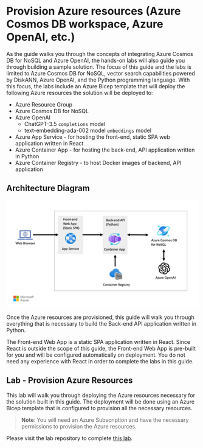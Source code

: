 # Provision Azure resources (Azure Cosmos DB workspace, Azure OpenAI, etc.)

As the guide walks you through the concepts of integrating Azure Cosmos DB for NoSQL and Azure OpenAI, the hands-on labs will also guide you through building a sample solution. The focus of this guide and the labs is limited to Azure Cosmos DB for NoSQL, vector search capabilities powered by DiskANN, Azure OpenAI, and the Python programming language. With this focus, the labs include an Azure Bicep template that will deploy the following Azure resources the solution will be deployed to:

- Azure Resource Group
- Azure Cosmos DB for NoSQL
- Azure OpenAI
  - ChatGPT-3.5 `completions` model
  - text-embedding-ada-002 model `embeddings` model
- Azure App Service - for hosting the front-end, static SPA web application written in React
- Azure Container App - for hosting the back-end, API application written in Python
- Azure Container Registry - to host Docker images of backend, API application

## Architecture Diagram

![Solution architecture diagram showing how the Azure services deployed are connected](media/architecture.jpg)

Once the Azure resources are provisioned, this guide will walk you through everything that is necessary to build the Back-end API application written in Python.

The Front-end Web App is a static SPA application written in React. Since React is outside the scope of this guide, the Front-end Web App is pre-built for you and will be configured automatically on deployment. You do not need any experience with React in order to complete the labs in this guide.

## Lab - Provision Azure Resources

This lab will walk you through deploying the Azure resources necessary for the solution built in this guide. The deployment will be done using an Azure Bicep template that is configured to provision all the necessary resources.

> **Note**: You will need an Azure Subscription and have the necessary permissions to provision the Azure resources.

Please visit the lab repository to complete [this lab](https://github.com/AzureCosmosDB/Azure-OpenAI-Python-Developer-Guide/blob/main/Labs/deploy/deploy.md).

